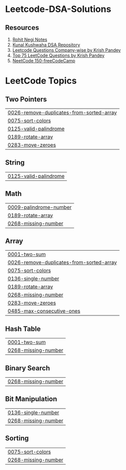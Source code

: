 # Leetcode-DSA-Solutions

## Resources
1. [Rohit Negi Notes](https://drive.google.com/drive/folders/1ja9H56RAZZ-dZ1IkbBgaEh6ue2scWEr4)  
2. [Kunal Kushwaha DSA Repository](https://github.com/kunal-kushwaha/DSA-Bootcamp-Java)  
3. [Leetcode Questions Company-wise by Krish Pandey](https://github.com/krishnadey30/LeetCode-Questions-CompanyWise)  
4. [Top 75 LeetCode Questions by Krish Pandey](https://gist.github.com/krishnadey30/88c4e2f601e96597974c00185e479532)
5. [NeetCode 150-freeCodeCamp](https://youtu.be/T0u5nwSA0w0?si=M3NOV0ZiZhpVauwa)

<!---LeetCode Topics Start-->
# LeetCode Topics
## Two Pointers
|  |
| ------- |
| [0026-remove-duplicates-from-sorted-array](https://github.com/Somie12/Leetcode-DSA-Solutions/tree/master/0026-remove-duplicates-from-sorted-array) |
| [0075-sort-colors](https://github.com/Somie12/Leetcode-DSA-Solutions/tree/master/0075-sort-colors) |
| [0125-valid-palindrome](https://github.com/Somie12/Leetcode-DSA-Solutions/tree/master/0125-valid-palindrome) |
| [0189-rotate-array](https://github.com/Somie12/Leetcode-DSA-Solutions/tree/master/0189-rotate-array) |
| [0283-move-zeroes](https://github.com/Somie12/Leetcode-DSA-Solutions/tree/master/0283-move-zeroes) |
## String
|  |
| ------- |
| [0125-valid-palindrome](https://github.com/Somie12/Leetcode-DSA-Solutions/tree/master/0125-valid-palindrome) |
## Math
|  |
| ------- |
| [0009-palindrome-number](https://github.com/Somie12/Leetcode-DSA-Solutions/tree/master/0009-palindrome-number) |
| [0189-rotate-array](https://github.com/Somie12/Leetcode-DSA-Solutions/tree/master/0189-rotate-array) |
| [0268-missing-number](https://github.com/Somie12/Leetcode-DSA-Solutions/tree/master/0268-missing-number) |
## Array
|  |
| ------- |
| [0001-two-sum](https://github.com/Somie12/Leetcode-DSA-Solutions/tree/master/0001-two-sum) |
| [0026-remove-duplicates-from-sorted-array](https://github.com/Somie12/Leetcode-DSA-Solutions/tree/master/0026-remove-duplicates-from-sorted-array) |
| [0075-sort-colors](https://github.com/Somie12/Leetcode-DSA-Solutions/tree/master/0075-sort-colors) |
| [0136-single-number](https://github.com/Somie12/Leetcode-DSA-Solutions/tree/master/0136-single-number) |
| [0189-rotate-array](https://github.com/Somie12/Leetcode-DSA-Solutions/tree/master/0189-rotate-array) |
| [0268-missing-number](https://github.com/Somie12/Leetcode-DSA-Solutions/tree/master/0268-missing-number) |
| [0283-move-zeroes](https://github.com/Somie12/Leetcode-DSA-Solutions/tree/master/0283-move-zeroes) |
| [0485-max-consecutive-ones](https://github.com/Somie12/Leetcode-DSA-Solutions/tree/master/0485-max-consecutive-ones) |
## Hash Table
|  |
| ------- |
| [0001-two-sum](https://github.com/Somie12/Leetcode-DSA-Solutions/tree/master/0001-two-sum) |
| [0268-missing-number](https://github.com/Somie12/Leetcode-DSA-Solutions/tree/master/0268-missing-number) |
## Binary Search
|  |
| ------- |
| [0268-missing-number](https://github.com/Somie12/Leetcode-DSA-Solutions/tree/master/0268-missing-number) |
## Bit Manipulation
|  |
| ------- |
| [0136-single-number](https://github.com/Somie12/Leetcode-DSA-Solutions/tree/master/0136-single-number) |
| [0268-missing-number](https://github.com/Somie12/Leetcode-DSA-Solutions/tree/master/0268-missing-number) |
## Sorting
|  |
| ------- |
| [0075-sort-colors](https://github.com/Somie12/Leetcode-DSA-Solutions/tree/master/0075-sort-colors) |
| [0268-missing-number](https://github.com/Somie12/Leetcode-DSA-Solutions/tree/master/0268-missing-number) |
<!---LeetCode Topics End-->